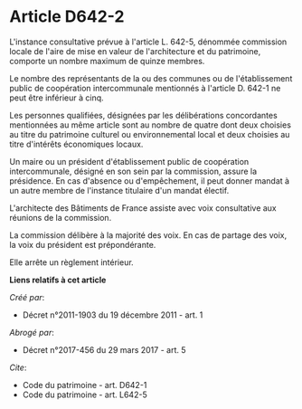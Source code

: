 # Article D642-2

L'instance consultative prévue à l'article L. 642-5, dénommée commission locale de l'aire de mise en valeur de l'architecture
et du patrimoine, comporte un nombre maximum de quinze membres. 

Le nombre des représentants de la ou des communes ou de l'établissement public de coopération intercommunale mentionnés à
l'article D. 642-1 ne peut être inférieur à cinq. 

Les personnes qualifiées, désignées par les délibérations concordantes mentionnées au même article sont au nombre de quatre
dont deux choisies au titre du patrimoine culturel ou environnemental local et deux choisies au titre d'intérêts économiques
locaux. 

Un maire ou un président d'établissement public de coopération intercommunale, désigné en son sein par la commission, assure
la présidence. En cas d'absence ou d'empêchement, il peut donner mandat à un autre membre de l'instance titulaire d'un mandat
électif. 

L'architecte des Bâtiments de France assiste avec voix consultative aux réunions de la commission. 

La commission délibère à la majorité des voix. En cas de partage des voix, la voix du président est prépondérante. 

Elle arrête un règlement intérieur.

**Liens relatifs à cet article**

_Créé par_:

  - Décret n°2011-1903 du 19 décembre 2011 - art. 1

_Abrogé par_:

  - Décret n°2017-456 du 29 mars 2017 - art. 5

_Cite_:

  - Code du patrimoine - art. D642-1
  - Code du patrimoine - art. L642-5
